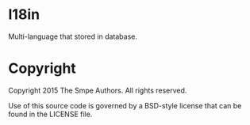 # I18in

Multi-language that stored in database.

# Copyright

Copyright 2015 The Smpe Authors. All rights reserved.

Use of this source code is governed by a BSD-style license that can be found in the LICENSE file.
